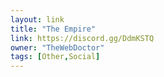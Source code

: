 ```yaml
---
layout: link
title: "The Empire"
link: https://discord.gg/DdmKSTQ
owner: "TheWebDoctor"
tags: [Other,Social]
---
```

